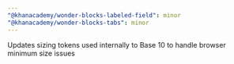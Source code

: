 ```yaml
---
"@khanacademy/wonder-blocks-labeled-field": minor
"@khanacademy/wonder-blocks-tabs": minor
---
```


Updates sizing tokens used internally to Base 10 to handle browser minimum size issues
